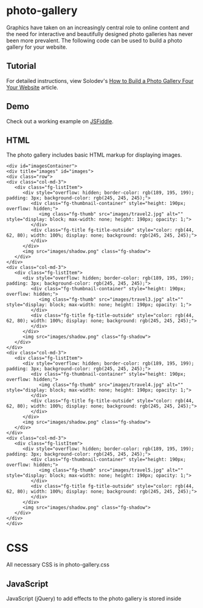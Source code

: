 # photo-gallery
Graphics have taken on an increasingly central role to online content and the need for interactive and beautifully designed photo galleries has never been more prevalent. The following code can be used to build a photo gallery for your website.

## Tutorial

For detailed instructions, view Solodev's [How to Build a Photo Gallery Four Your Website](https://www.solodev.com/blog/web-design/code-examples/how-to-build-a-photo-gallery-for-your-website.stml) article.

## Demo

Check out a working example on [JSFiddle](https://jsfiddle.net/solodev/kmk2abtf/).

## HTML

The photo gallery includes basic HTML markup for displaying images.
```
<div id="imagesContainer">
<div title="images" id="images">
<div class="row">
<div class="col-md-3">
   <div class="fg-listItem">
      <div style="overflow: hidden; border-color: rgb(189, 195, 199); padding: 3px; background-color: rgb(245, 245, 245);">
         <div class="fg-thumbnail-container" style="height: 190px; overflow: hidden;">
            <img class="fg-thumb" src="images/travel2.jpg" alt="" style="display: block; max-width: none; height: 190px; opacity: 1;">
         </div>
         <div class="fg-title fg-title-outside" style="color: rgb(44, 62, 80); width: 100%; display: none; background: rgb(245, 245, 245);">
         </div>
      </div>
      <img src="images/shadow.png" class="fg-shadow">
   </div>
</div>
<div class="col-md-3">
   <div class="fg-listItem">
      <div style="overflow: hidden; border-color: rgb(189, 195, 199); padding: 3px; background-color: rgb(245, 245, 245);">
         <div class="fg-thumbnail-container" style="height: 190px; overflow: hidden;">
            <img class="fg-thumb" src="images/travel3.jpg" alt="" style="display: block; max-width: none; height: 190px; opacity: 1;">
         </div>
         <div class="fg-title fg-title-outside" style="color: rgb(44, 62, 80); width: 100%; display: none; background: rgb(245, 245, 245);">
         </div>
      </div>
      <img src="images/shadow.png" class="fg-shadow">
   </div>
</div>
<div class="col-md-3">
   <div class="fg-listItem">
      <div style="overflow: hidden; border-color: rgb(189, 195, 199); padding: 3px; background-color: rgb(245, 245, 245);">
         <div class="fg-thumbnail-container" style="height: 190px; overflow: hidden;">
            <img class="fg-thumb" src="images/travel4.jpg" alt="" style="display: block; max-width: none; height: 190px; opacity: 1;">
         </div>
         <div class="fg-title fg-title-outside" style="color: rgb(44, 62, 80); width: 100%; display: none; background: rgb(245, 245, 245);">
         </div>
      </div>
      <img src="images/shadow.png" class="fg-shadow">
   </div>
</div>
<div class="col-md-3">
   <div class="fg-listItem">
      <div style="overflow: hidden; border-color: rgb(189, 195, 199); padding: 3px; background-color: rgb(245, 245, 245);">
         <div class="fg-thumbnail-container" style="height: 190px; overflow: hidden;">
            <img class="fg-thumb" src="images/travel5.jpg" alt="" style="display: block; max-width: none; height: 190px; opacity: 1;">
         </div>
         <div class="fg-title fg-title-outside" style="color: rgb(44, 62, 80); width: 100%; display: none; background: rgb(245, 245, 245);">
         </div>
      </div>
      <img src="images/shadow.png" class="fg-shadow">
   </div>
</div>
</div>
```
# CSS

All necessary CSS is in photo-gallery.css

## JavaScript

JavaScript (jQuery) to add effects to the photo gallery is stored inside <script> tags inside photo-gallery.html
```
$('#imagesContainer').fancygallery({
   navigation: 'pagination', 
   titleHoverEffect: 'none', 
   rowOffset: 25, 
   thumbWidth: 250, 
   thumbHeight: 190, 
   lightbox: 'fancybox'
   });
```
## External Includes
```
<link rel="stylesheet" href="https://www.solodev.com/assets/fancy/jquery-fancygallery.css">
<link rel="stylesheet" href="https://maxcdn.bootstrapcdn.com/bootstrap/3.3.7/css/bootstrap.min.css">
<link rel="stylesheet" href="photo-gallery.css">

<script type="text/javascript" src="https://ajax.googleapis.com/ajax/libs/jquery/1.4/jquery.min.js"></script>
<script type="text/javascript" src="https://www.solodev.com/assets/fancy/jquery-fancygallery.js"></script>
<script type="text/javascript" src="https://cdnjs.cloudflare.com/ajax/libs/fancybox/2.1.5/jquery.fancybox.pack.js"></script>
<script type="text/javascript" src="https://cdnjs.cloudflare.com/ajax/libs/fancybox/2.1.5/jquery.fancybox.js"></script>
<script type="text/javascript" src="https://maxcdn.bootstrapcdn.com/bootstrap/3.3.7/js/bootstrap.min.js"></script>
```
